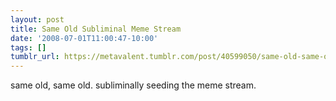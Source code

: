 ```yaml
---
layout: post
title: Same Old Subliminal Meme Stream
date: '2008-07-01T11:00:47-10:00'
tags: []
tumblr_url: https://metavalent.tumblr.com/post/40599050/same-old-same-old-subliminally-seeding-the-meme
---
```

same old, same old. subliminally seeding the meme stream.

